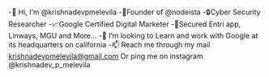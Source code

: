 -👋 Hi, I’m @krishnadevpmelevila
-👑Founder of @nodeista
-🔒Cyber Security Researcher
-📈Google Certified Digital Marketer
-🤝Secured Entri app, Linways, MGU and More...
-💞️ I’m looking to Learn and work with Google at its headquarters on california
-📫 Reach me through my mail krishnadevpmelevila@gmail.com Or ping me on instagram @krishnadev_p_melevila


